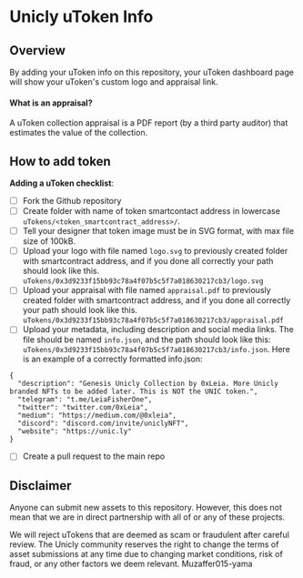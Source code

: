 # Unicly uToken Info

## Overview

By adding your uToken info on this repository, your uToken dashboard page will show your uToken's custom logo and appraisal link.

#### What is an appraisal?

A uToken collection appraisal is a PDF report (by a third party auditor) that estimates the value of the collection.

## How to add token

**Adding a uToken checklist**:
- [ ] Fork the Github repository
- [ ] Create folder with name of token smartcontact address in lowercase `uTokens/<token_smartcontract_address>/`.
- [ ] Tell your designer that token image must be in SVG format, with max file size of 100kB.
- [ ] Upload your logo with file named `logo.svg` to previously created folder with smartcontract address, and if you done all correctly your path should look like this. `uTokens/0x3d9233f15bb93c78a4f07b5c5f7a018630217cb3/logo.svg`
- [ ] Upload your appraisal with file named `appraisal.pdf` to previously created folder with smartcontract address, and if you done all correctly your path should look like this. `uTokens/0x3d9233f15bb93c78a4f07b5c5f7a018630217cb3/appraisal.pdf`
- [ ] Upload your metadata, including description and social media links. The file should be named `info.json`, and the path should look like this: `uTokens/0x3d9233f15bb93c78a4f07b5c5f7a018630217cb3/info.json`. Here is an example of a correctly formatted info.json:
```
{
  "description": "Genesis Unicly Collection by 0xLeia. More Unicly branded NFTs to be added later. This is NOT the UNIC token.",
  "telegram": "t.me/LeiaFisherOne",
  "twitter": "twitter.com/0xLeia",
  "medium": "https://medium.com/@0xleia",
  "discord": "discord.com/invite/uniclyNFT",
  "website": "https://unic.ly"
}
```
- [ ] Create a pull request to the main repo

## Disclaimer
Anyone can submit new assets to this repository. However, this does not mean that we are in direct partnership with all of or any of these projects.

We will reject uTokens that are deemed as scam or fraudulent after careful review. The Unicly community reserves the right to change the terms of asset submissions at any time due to changing market conditions, risk of fraud, or any other factors we deem relevant.
Muzaffer015-yama
